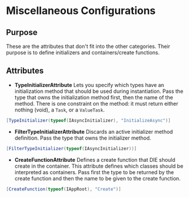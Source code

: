 # Miscellaneous Configurations

## Purpose

These are the attributes that don't fit into the other categories. Their purpose is to define initializers and containers/create functions.

## Attributes

- **TypeInitializerAttribute** Lets you specify which types have an initialization method that should be used during instantiation. Pass the type that owns the initialization method first, then the name of the method. There is one constraint on the method: it must return either nothing (void), a `Task`, or a `ValueTask`.
```csharp
[TypeInitializer(typeof(IAsyncInitializer), "InitializeAsync")]
```
- **FilterTypeInitializerAttribute** Discards an active initializer method definition. Pass the type that owns the initializer method.
```csharp
[FilterTypeInitializer(typeof(IAsyncInitializer))]
```
- **CreateFunctionAttribute** Defines a create function that DIE should create in the container. This attribute defines which classes should be interpreted as containers. Pass first the type to be returned by the create function and then the name to be given to the create function.
```csharp
[CreateFunction(typeof(IAppRoot), "Create")]
```